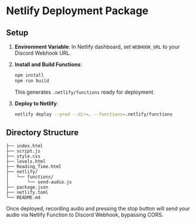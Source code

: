 # Netlify Deployment Package

## Setup

1. **Environment Variable**: In Netlify dashboard, set `WEBHOOK_URL` to your Discord Webhook URL.

2. **Install and Build Functions**:
   ```bash
   npm install
   npm run build
   ```
   This generates `.netlify/functions` ready for deployment.

3. **Deploy to Netlify**:
   ```bash
   netlify deploy --prod --dir=. --functions=.netlify/functions
   ```

## Directory Structure

```
├── index.html
├── script.js
├── style.css
├── levels.html
├── Reading_Time.html
├── netlify/
│   └── functions/
│       └── send-audio.js
├── package.json
├── netlify.toml
└── README.md
```

Once deployed, recording audio and pressing the stop button will send your audio via Netlify Function to Discord Webhook, bypassing CORS.
